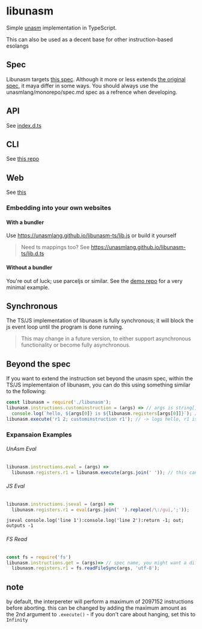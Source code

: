 # libunasm
Simple [unasm](https://esolangs.org/wiki/Unasm) implementation in TypeScript.

This can also be used as a decent base for other instruction-based esolangs

## Spec
Libunasm targets [this spec](https://github.com/unasmlang/monorepo/blob/main/spec.md). Although it more or less extends [the original spec](https://esolangs.org/wiki/Unasm), it maya differ in some ways. You should always use the unasmlang/monorepo/spec.md spec as a refrence when developing.

## API
See [index.d.ts](dist/%E3%82%A4%E3%83%B3%E3%83%87%E3%83%83%E3%82%AF%E3%82%B9.d.ts)

## CLI
See [this repo](https://github.com/unasmlang/repl-cli-ts)

## Web
See [this](https://unasmlang.github.io/)

### Embedding into your own websites
#### With a bundler
Use <https://unasmlang.github.io/libunasm-ts/lib.js> or build it yourself
> Need ts mappings too? See <https://unasmlang.github.io/libunasm-ts/lib.d.ts>

#### Without a bundler
You're out of luck; use parceljs or similar. See the [demo repo](https://github.com/unasmlang/unasmlang.github.io) for a very minimal example.

## Synchronous
The TS/JS implementation of libunasm is fully synchronous; it will block the js event loop until the program is done running.

> This may change in a future version, to either support asynchronous functionality or become fully asynchronous. 

## Beyond the spec
If you want to extend the instruction set beyond the unasm spec, within the TS/JS implementaion of libunasm, you can do this using something similar to the following:
```js
const libunasm = require('./libunasm');
libunasm.instructions.custominstruction = (args) => // args is string[]
  console.log(`hello, ${args[0]} is ${libunasm.registers[args[0]]}`); // libunasm.registers is Record<'r1'|'r2',number>
libunasm.execute('r1 2; custominstruction r1'); // -> logs hello, r1 is 2
```

### Expansaion Examples
###### UnAsm Eval
```js
libunasm.instructions.eval = (args) =>
  libunasm.registers.r1 = libunasm.execute(args.join(' ')); // this can only include single instructions as semis and newlines cant be escaped. See the workaround in js eval for an example workaround
```
###### JS Eval
```js
libunasm.instructions.jseval = (args) =>
  libunasm.registers.r1 = eval(args.join(' ').replace(/\:/gui,';'));
```
```unasm
jseval console.log('line 1'):console.log('line 2'):return -1; out; outputs -1
```
###### FS Read
```js
const fs = require('fs')
libunasm.instructions.get = (args)=> // spec name, you might want a different one
  libunasm.registers.r1 = fs.readFileSync(args, 'utf-8');
```

## note
by default, the interpereter will perform a maximum of 2097152 instructions before aborting. this can be changed by adding the maximum amount as the 2nd argument to `.execute()` - if you don't care about hanging, set this to `Infinity`
